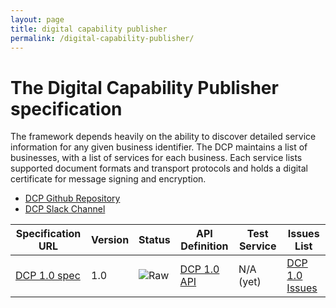 ```yaml
---
layout: page
title: digital capability publisher
permalink: /digital-capability-publisher/
---
```


# The Digital Capability Publisher specification

The framework depends heavily on the ability to discover detailed service information for any given business identifier.  The DCP maintains a list of businesses, with a list of services for each business. Each service lists supported document formats and transport protocols and holds a digital certificate for message signing and encryption.

* [DCP Github Repository](https://github.com/ausdigital/ausdigital-dcp)
* [DCP Slack Channel](https://ausdigital.slack.com/messages/spec-dcp/)

| Specification URL | Version | Status | API Definition | Test Service | Issues List |
| ----------------- | ------- | ------ | -------------- | ------------ | -------- |
| [DCP 1.0 spec](http://ausdigital-dcp.readthedocs.io/) | 1.0 | ![Raw](http://rfc.unprotocols.org/spec:2/COSS/raw.svg) | [DCP 1.0 API](https://swaggerhub.com/api/ausdigital/metadata-publisher/1.0)  | N/A (yet) | [DCP 1.0 Issues](https://github.com/ausdigital/ausdigital-dcp/issues)    |
